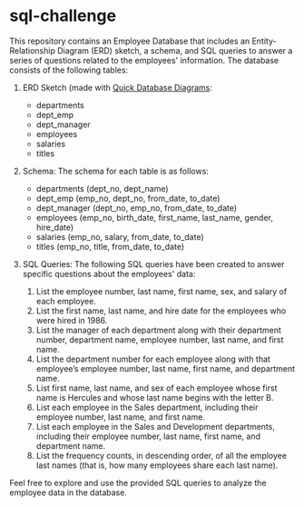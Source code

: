 # sql-challenge
This repository contains an Employee Database that includes an Entity-Relationship Diagram (ERD) sketch, a schema, and SQL queries to answer a series of questions related to the employees' information. The database consists of the following tables:

1. ERD Sketch (made with [Quick Database Diagrams](https://www.quickdatabasediagrams.com/):
   - departments
   - dept_emp
   - dept_manager
   - employees
   - salaries
   - titles

2. Schema:
   The schema for each table is as follows:
   - departments (dept_no, dept_name)
   - dept_emp (emp_no, dept_no, from_date, to_date)
   - dept_manager (dept_no, emp_no, from_date, to_date)
   - employees (emp_no, birth_date, first_name, last_name, gender, hire_date)
   - salaries (emp_no, salary, from_date, to_date)
   - titles (emp_no, title, from_date, to_date)

3. SQL Queries:
   The following SQL queries have been created to answer specific questions about the employees' data:

   1. List the employee number, last name, first name, sex, and salary of each employee.
   2. List the first name, last name, and hire date for the employees who were hired in 1986.
   3. List the manager of each department along with their department number, department name, employee number, last name, and first name.
   4. List the department number for each employee along with that employee’s employee number, last name, first name, and department name.
   5. List first name, last name, and sex of each employee whose first name is Hercules and whose last name begins with the letter B.
   6. List each employee in the Sales department, including their employee number, last name, and first name.
   7. List each employee in the Sales and Development departments, including their employee number, last name, first name, and department name.
   8. List the frequency counts, in descending order, of all the employee last names (that is, how many employees share each last name).

Feel free to explore and use the provided SQL queries to analyze the employee data in the database.
